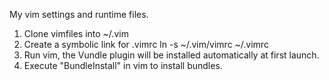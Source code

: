 My vim settings and runtime files.

1. Clone vimfiles into ~/.vim
2. Create a symbolic link for .vimrc
    ln -s ~/.vim/vimrc ~/.vimrc
3. Run vim, the Vundle plugin will be installed automatically at first launch.
4. Execute "BundleInstall" in vim to install bundles.
